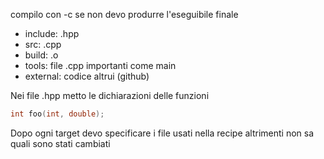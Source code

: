 compilo con -c se non devo produrre l'eseguibile finale

- include: .hpp
- src: .cpp
- build: .o
- tools: file .cpp importanti come main
- external: codice altrui (github)

Nei file .hpp metto le dichiarazioni delle funzioni
``` cpp
int foo(int, double);
```

Dopo ogni target devo specificare i file usati nella recipe altrimenti non sa quali sono stati cambiati
